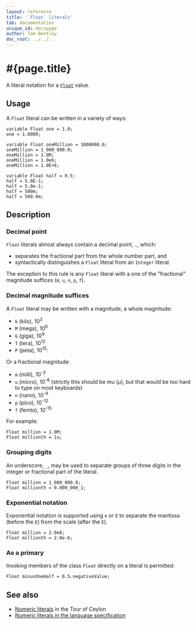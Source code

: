 ```yaml
---
layout: reference
title: '`Float` literals'
tab: documentation
unique_id: docspage
author: Tom Bentley
doc_root: ../../..
---
```

# #{page.title}

A literal notation for a [`Float`](#{site.urls.apidoc_current}/Float.type.html) 
value.

## Usage 

A `Float` literal can be written in a variety of ways:

<!-- cat: void m() { -->
<!-- try: -->
    variable Float one = 1.0;
    one = 1.0000;
    
    variable Float oneMillion = 1000000.0;
    oneMillion = 1_000_000.0;
    oneMillion = 1.0M;
    oneMillion = 1.0e6;
    oneMillion = 1.0E+6;
    
    variable Float half = 0.5;
    half = 5.0E-1;
    half = 5.0e-1;
    half = 500m;
    half = 500.0m;
<!-- cat: } -->

## Description

### Decimal point

`Float` literals almost always contain a decimal point, `.`, which:

- separates the fractional part from the whole number part, and 
- syntactically distinguishes a `Float` literal from an `Integer` 
  literal.

The exception to this rule is any `Float` literal with a one of the 
"fractional" magnitude suffices (`m`, `u`, `n`, `p`, `f`).

### Decimal magnitude suffices

A `Float` literal may be written with a magnitude, a whole magnitude:

* `k` (kilo), 10<sup>3</sup>
* `M` (mega), 10<sup>6</sup>
* `G` (giga), 10<sup>9</sup>
* `T` (tera), 10<sup>12</sup>
* `P` (peta), 10<sup>15</sup>:

Or a fractional magnitude:

* `m` (milli), 10<sup>-3</sup>
* `u` (micro), 10<sup>-6</sup> (strictly this should be mu (μ), but that
  would be too hard to type on most keyboards)
* `n` (nano), 10<sup>-9</sup>
* `p` (pico), 10<sup>-12</sup>
* `f` (femto), 10<sup>-15</sup>

For example:

<!-- try: -->
    Float million = 1.0M;
    Float millionth = 1u;

### Grouping digits

An underscore, `_`, may be used to separate groups of three digits in the 
integer or fractional part of the literal.

<!-- try: -->
    Float million = 1_000_000.0;
    Float millionth = 0.000_000_1;

### Exponential notation

Exponential notation is supported using `e` or `E` to separate the mantissa 
(before the `E`) from the scale (after the `E`). 

<!-- try: -->
    Float million = 2.0e6;
    Float millionth = 2.0e-6;

### As a primary

Invoking members of the class `Float` directly on a literal is permitted:

<!-- try: -->
    Float minusOneHalf = 0.5.negativeValue;

## See also

* [Numeric literals](#{page.doc_root}/tour/language-module/#numeric_literals) 
  in the Tour of Ceylon 
* [Numeric literals in the language specification](#{site.urls.spec_current}#numericliterals)

